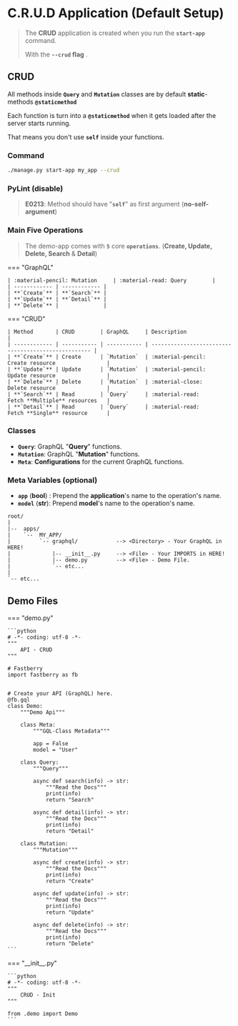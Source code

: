 # C.R.U.D Application (**Default** Setup)

> The **CRUD** application is created when you run the **`start-app`** command.
>
> With the **`--crud` flag** .

## **CRUD**

All methods inside **`Query`** and **`Mutation`** classes are by default **static**-methods **`@staticmethod`**

Each function is turn into a **`@staticmethod`** when it gets loaded after the server starts running.

That means you don't use **`self`** inside your functions.

### Command

```sh
./manage.py start-app my_app --crud
```

### PyLint (**disable**)

> **E0213**: Method should have "**`self`**" as first argument (**no-self-argument**)

### Main **Five Operations**

> The demo-app comes with **`5`** core **`operations`**. (**Create, Update, Delete, Search** & **Detail**)

=== "GraphQL"

    | :material-pencil: Mutation     | :material-read: Query        |
    | ------------ | ------------ |
    | **`Create`** | **`Search`** |
    | **`Update`** | **`Detail`** |
    | **`Delete`** |              |

=== "CRUD"

    | Method       | CRUD        | GraphQL     | Description                                         |
    | ------------ | ----------- | ----------- | --------------------------------------------------- |
    | **`Create`** | Create      | `Mutation`  | :material-pencil:    Create resource                |
    | **`Update`** | Update      | `Mutation`  | :material-pencil:    Update resource                |
    | **`Delete`** | Delete      | `Mutation`  | :material-close:     Delete resource                |
    | **`Search`** | Read        | `Query`     | :material-read:      Fetch **Multiple** resources   |
    | **`Detail`** | Read        | `Query`     | :material-read:      Fetch **Single** resource      |

### Classes

- **`Query`**: GraphQL "**Query**" functions.
- **`Mutation`**: GraphQL "**Mutation**" functions.
- **`Meta`**: **Configurations** for the current GraphQL functions.

### **Meta** Variables (**optional**)

- **`app`** (**bool**) : Prepend the **application**'s name to the operation's name.
- **`model`** (**str**): Prepend **model**'s name to the operation's name.


``` text
root/
|
|--  apps/
|    `--  MY_APP/
|         `-- graphql/            --> <Directory> - Your GraphQL in HERE!
|             |-- __init__.py     --> <File> - Your IMPORTS in HERE!
|             |-- demo.py         --> <File> - Demo File.
|             `-- etc...
|
`-- etc...
```

## Demo **Files**

=== "demo.py"

    ```python
    # -*- coding: utf-8 -*-
    """
        API - CRUD
    """

    # Fastberry
    import fastberry as fb


    # Create your API (GraphQL) here.
    @fb.gql
    class Demo:
        """Demo Api"""

        class Meta:
            """GQL-Class Metadata"""

            app = False
            model = "User"

        class Query:
            """Query"""

            async def search(info) -> str:
                """Read the Docs"""
                print(info)
                return "Search"

            async def detail(info) -> str:
                """Read the Docs"""
                print(info)
                return "Detail"

        class Mutation:
            """Mutation"""

            async def create(info) -> str:
                """Read the Docs"""
                print(info)
                return "Create"

            async def update(info) -> str:
                """Read the Docs"""
                print(info)
                return "Update"

            async def delete(info) -> str:
                """Read the Docs"""
                print(info)
                return "Delete"
    ```

=== "\_\_init\_\_.py"

    ```python
    # -*- coding: utf-8 -*-
    """
        CRUD - Init
    """

    from .demo import Demo
    ```
